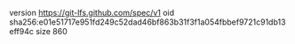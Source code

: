 version https://git-lfs.github.com/spec/v1
oid sha256:e01e51717e951fd249c52dad46bf863b31f3f1a054fbbef9721c91db13eff94c
size 860
